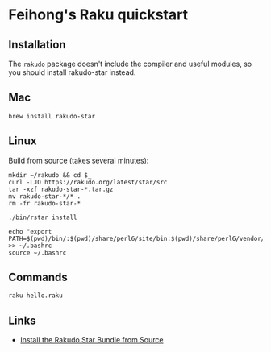 # Feihong's Raku quickstart

## Installation

The `rakudo` package doesn't include the compiler and useful modules, so you should install rakudo-star instead.

## Mac

    brew install rakudo-star

## Linux

Build from source (takes several minutes):

```
mkdir ~/rakudo && cd $_
curl -LJO https://rakudo.org/latest/star/src
tar -xzf rakudo-star-*.tar.gz
mv rakudo-star-*/* .
rm -fr rakudo-star-*

./bin/rstar install

echo "export PATH=$(pwd)/bin/:$(pwd)/share/perl6/site/bin:$(pwd)/share/perl6/vendor/bin:$(pwd)/share/perl6/core/bin:\$PATH" >> ~/.bashrc
source ~/.bashrc
```

## Commands

    raku hello.raku

## Links

- [Install the Rakudo Star Bundle from Source](https://rakudo.org/star/source)